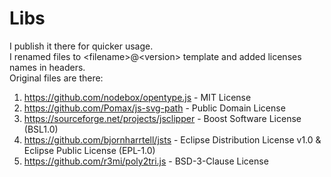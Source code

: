 # Libs
I publish it there for quicker usage. 
<br/>I renamed files to &lt;filename&gt;@&lt;version&gt; template and added licenses names in headers.
<br/>Original files are there:
1) https://github.com/nodebox/opentype.js - MIT License
2) https://github.com/Pomax/js-svg-path - Public Domain License
3) https://sourceforge.net/projects/jsclipper - Boost Software License (BSL1.0)
4) https://github.com/bjornharrtell/jsts - Eclipse Distribution License v1.0 & Eclipse Public License (EPL-1.0)
5) https://github.com/r3mi/poly2tri.js - BSD-3-Clause License
